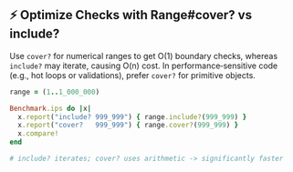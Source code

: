 ## ⚡️ Optimize Checks with Range#cover? vs include?
Use `cover?` for numerical ranges to get O(1) boundary checks, whereas `include?` may iterate, causing O(n) cost. In performance‐sensitive code (e.g., hot loops or validations), prefer `cover?` for primitive objects.

```ruby
range = (1..1_000_000)

Benchmark.ips do |x|
  x.report("include? 999_999") { range.include?(999_999) }
  x.report("cover?   999_999") { range.cover?(999_999) }
  x.compare!
end

# include? iterates; cover? uses arithmetic -> significantly faster
```